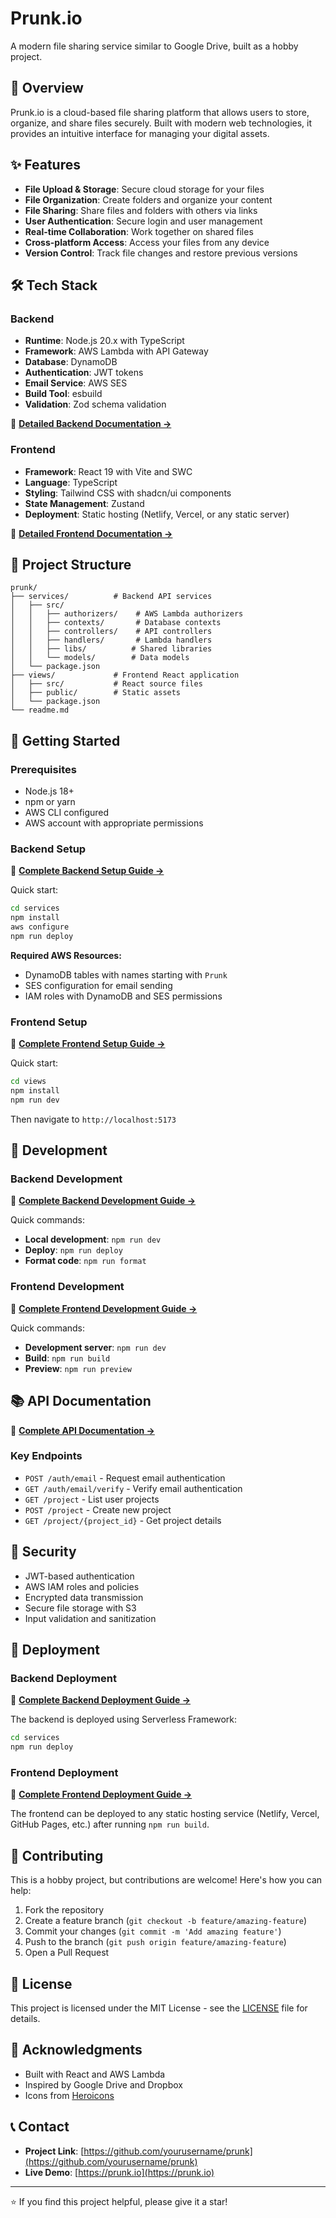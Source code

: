 # Prunk.io

A modern file sharing service similar to Google Drive, built as a hobby project.

## 🚀 Overview

Prunk.io is a cloud-based file sharing platform that allows users to store, organize, and share files securely. Built with modern web technologies, it provides an intuitive interface for managing your digital assets.

## ✨ Features

- **File Upload & Storage**: Secure cloud storage for your files
- **File Organization**: Create folders and organize your content
- **File Sharing**: Share files and folders with others via links
- **User Authentication**: Secure login and user management
- **Real-time Collaboration**: Work together on shared files
- **Cross-platform Access**: Access your files from any device
- **Version Control**: Track file changes and restore previous versions

## 🛠️ Tech Stack

### Backend
- **Runtime**: Node.js 20.x with TypeScript
- **Framework**: AWS Lambda with API Gateway
- **Database**: DynamoDB
- **Authentication**: JWT tokens
- **Email Service**: AWS SES
- **Build Tool**: esbuild
- **Validation**: Zod schema validation

📖 **[Detailed Backend Documentation →](services/README.md)**

### Frontend
- **Framework**: React 19 with Vite and SWC
- **Language**: TypeScript
- **Styling**: Tailwind CSS with shadcn/ui components
- **State Management**: Zustand
- **Deployment**: Static hosting (Netlify, Vercel, or any static server)

📖 **[Detailed Frontend Documentation →](views/README.md)**

## 📁 Project Structure

```
prunk/
├── services/          # Backend API services
│   ├── src/
│   │   ├── authorizers/    # AWS Lambda authorizers
│   │   ├── contexts/       # Database contexts
│   │   ├── controllers/    # API controllers
│   │   ├── handlers/       # Lambda handlers
│   │   ├── libs/          # Shared libraries
│   │   └── models/        # Data models
│   └── package.json
├── views/             # Frontend React application
│   ├── src/           # React source files
│   ├── public/        # Static assets
│   └── package.json
└── readme.md
```

## 🚀 Getting Started

### Prerequisites

- Node.js 18+ 
- npm or yarn
- AWS CLI configured
- AWS account with appropriate permissions

### Backend Setup

📖 **[Complete Backend Setup Guide →](services/README.md)**

Quick start:
```bash
cd services
npm install
aws configure
npm run deploy
```

**Required AWS Resources:**
- DynamoDB tables with names starting with `Prunk`
- SES configuration for email sending
- IAM roles with DynamoDB and SES permissions

### Frontend Setup

📖 **[Complete Frontend Setup Guide →](views/README.md)**

Quick start:
```bash
cd views
npm install
npm run dev
```

Then navigate to `http://localhost:5173`

## 🔧 Development

### Backend Development

📖 **[Complete Backend Development Guide →](services/README.md)**

Quick commands:
- **Local development**: `npm run dev`
- **Deploy**: `npm run deploy`
- **Format code**: `npm run format`

### Frontend Development

📖 **[Complete Frontend Development Guide →](views/README.md)**

Quick commands:
- **Development server**: `npm run dev`
- **Build**: `npm run build`
- **Preview**: `npm run preview`

## 📚 API Documentation

📖 **[Complete API Documentation →](services/README.md)**

### Key Endpoints

- `POST /auth/email` - Request email authentication
- `GET /auth/email/verify` - Verify email authentication
- `GET /project` - List user projects
- `POST /project` - Create new project
- `GET /project/{project_id}` - Get project details

## 🔐 Security

- JWT-based authentication
- AWS IAM roles and policies
- Encrypted data transmission
- Secure file storage with S3
- Input validation and sanitization

## 🚀 Deployment

### Backend Deployment

📖 **[Complete Backend Deployment Guide →](services/README.md)**

The backend is deployed using Serverless Framework:

```bash
cd services
npm run deploy
```

### Frontend Deployment

📖 **[Complete Frontend Deployment Guide →](views/README.md)**

The frontend can be deployed to any static hosting service (Netlify, Vercel, GitHub Pages, etc.) after running `npm run build`.

## 🤝 Contributing

This is a hobby project, but contributions are welcome! Here's how you can help:

1. Fork the repository
2. Create a feature branch (`git checkout -b feature/amazing-feature`)
3. Commit your changes (`git commit -m 'Add amazing feature'`)
4. Push to the branch (`git push origin feature/amazing-feature`)
5. Open a Pull Request

## 📝 License

This project is licensed under the MIT License - see the [LICENSE](LICENSE) file for details.

## 🙏 Acknowledgments

- Built with React and AWS Lambda
- Inspired by Google Drive and Dropbox
- Icons from [Heroicons](https://heroicons.com/)

## 📞 Contact

- **Project Link**: [https://github.com/yourusername/prunk](https://github.com/yourusername/prunk)
- **Live Demo**: [https://prunk.io](https://prunk.io)

---

⭐ If you find this project helpful, please give it a star!
